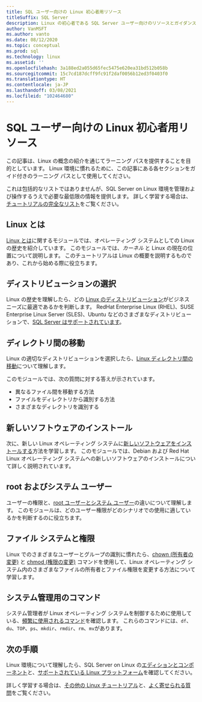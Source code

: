 ```yaml
---
title: SQL ユーザー向けの Linux 初心者用リソース
titleSuffix: SQL Server
description: Linux の初心者である SQL Server ユーザー向けのリソースとガイダンスです。
author: VanMSFT
ms.author: vanto
ms.date: 08/12/2020
ms.topic: conceptual
ms.prod: sql
ms.technology: linux
ms.assetid: ''
ms.openlocfilehash: 3a188ed2a055d65fec5475e620ea31bd512b058b
ms.sourcegitcommit: 15c7cd187dcff9fc91f2daf0056b12ed3f0403f0
ms.translationtype: HT
ms.contentlocale: ja-JP
ms.lasthandoff: 03/08/2021
ms.locfileid: "102464680"
---
```

# <a name="new-to-linux-resources-for-sql-users"></a>SQL ユーザー向けの Linux 初心者用リソース

この記事は、Linux の概念の紹介を通じてラーニング パスを提供することを目的としています。 Linux 環境に慣れるために、この記事にある各セクションをガイド付きのラーニング パスとして使用してください。

これは包括的なリストではありませんが、SQL Server on Linux 環境を管理および操作するうえで必要な最低限の情報を提供します。 詳しく学習する場合は、[チュートリアルの完全なリスト](https://www.linux.org/forums/linux-beginner-tutorials.123/)をご覧ください。 

## <a name="what-is-linux"></a>Linux とは

[Linux とは](https://www.linux.org/threads/what-is-linux.4106/)に関するモジュールでは、オペレーティング システムとしての Linux の歴史を紹介しています。 このモジュールでは、*カーネル* と Linux の現在の位置について説明します。 このチュートリアルは Linux の概要を説明するものであり、これから始める際に役立ちます。 

## <a name="select-a-distribution"></a>ディストリビューションの選択

Linux の歴史を理解したら、どの [Linux のディストリビューション](https://www.linux.org/threads/selecting-a-linux-distribution.4117/)がビジネス ニーズに最適であるかを判断します。 RedHat Enterprise Linux (RHEL)、SUSE Enterprise Linux Server (SLES)、Ubuntu などのさまざまなディストリビューションで、[SQL Server はサポートされています](sql-server-linux-release-notes-2019.md#supported-platforms)。


## <a name="get-around-directories"></a>ディレクトリ間の移動

Linux の適切なディストリビューションを選択したら、[Linux ディレクトリ間の移動](https://www.linux.org/threads/getting-around-in-linux-directories.4120/)について理解します。

このモジュールでは、次の質問に対する答えが示されています。

- 異なるファイル間を移動する方法 
- ファイルをディレクトリから識別する方法
- さまざまなディレクトリを識別する 


## <a name="install-new-software"></a>新しいソフトウェアのインストール 

次に、新しい Linux オペレーティング システムに[新しいソフトウェアをインストールする](https://www.linux.org/threads/installing-new-software-debian-red-hat-slackware.4119/)方法を学習します。 このモジュールでは、Debian および Red Hat Linux オペレーティング システムへの新しいソフトウェアのインストールについて詳しく説明されています。 


## <a name="root-versus-system-user"></a>root およびシステム ユーザー

ユーザーの権限と、[root ユーザーとシステム ユーザー](https://www.linux.org/threads/when-to-work-as-root-when-to-work-as-a-system-user.4136/)の違いについて理解します。 このモジュールは、どのユーザー権限がどのシナリオでの使用に適しているかを判断するのに役立ちます。 

## <a name="file-system-and-permissions"></a>ファイル システムと権限

Linux でのさまざまなユーザーとグループの識別に慣れたら、[chown (所有者の変更)](https://www.linux.org/threads/file-permisions-chown.4125/) と [chmod (権限の変更)](https://www.linux.org/threads/file-permissions-chmod.4124) コマンドを使用して、Linux オペレーティング システム内のさまざまなファイルの所有者とファイル権限を変更する方法について学習します。 


## <a name="commands-for-system-administration"></a>システム管理用のコマンド

システム管理者が Linux オペレーティング システムを制御するために使用している、[頻繁に使用されるコマンド](https://www.linux.org/threads/commands-for-system-administration.4126/)を確認します。 これらのコマンドには、`df`、`du`、`TOP`、`ps`、`mkdir`、`rmdir`、`rm`、`mv`があります。 


## <a name="next-steps"></a>次の手順

Linux 環境について理解したら、SQL Server on Linux の[エディションとコンポーネント](sql-server-linux-editions-and-components-2019.md)と、[サポートされている Linux プラットフォーム](sql-server-linux-release-notes-2019.md)を確認してください。 

詳しく学習する場合は、[その他の Linux チュートリアル](https://www.linux.org/forums/linux-beginner-tutorials.123/)と、[よく寄せられる質問](sql-server-linux-faq.yml)をご覧ください。
